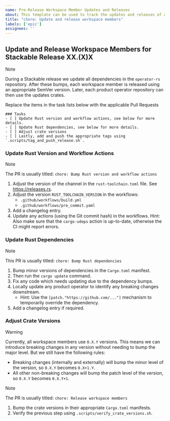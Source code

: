 ```yaml
---
name: Pre-Release Workspace Member Updates and Releases
about: This template can be used to track the updates and releases of all workspace members leading up to the next Stackable release
title: "chore: Update and release workspace members"
labels: ['epic']
assignees: ''
---
```


<!--
    DO NOT REMOVE THIS COMMENT. It is intended for people who might copy/paste from the previous release issue.
    This was created by an issue template: https://github.com/stackabletech/operator-rs/issues/new/choose.
-->

## Update and Release Workspace Members for Stackable Release XX.(X)X

> [!NOTE]
> During a Stackable release we update all dependencies in the `operator-rs`
> repository. After these bumps, each workspace member is released using an
> appropriate SemVer version. Later, each product operator repository can then
> use the updates crates.

Replace the items in the task lists below with the applicable Pull Requests

```[tasklist]
### Tasks
- [ ] Update Rust version and workflow actions, see below for more details.
- [ ] Update Rust dependencies, see below for more details.
- [ ] Adjust crate versions
- [ ] Lastly, add and push the appropriate tags using `.scripts/tag_and_push_release.sh`.
```

### Update Rust Version and Workflow Actions

> [!NOTE]
> The PR is usually titled: `chore: Bump Rust version and workflow actions`

1. Adjust the version of the channel in the `rust-toolchain.toml` file. See
   <https://releases.rs>.
2. Adjust the version `RUST_TOOLCHAIN_VERSION` in the workflows:
     - `.github/workflows/build.yml`
     - `.github/workflows/pre_commit.yaml`
3. Add a changelog entry.
4. Update any actions (using the Git commit hash) in the workflows. Hint: Also
   make sure that the `cargo-udeps` action is up-to-date, otherwise the CI might
   report errors.

### Update Rust Dependencies

> [!NOTE]
> This PR is usually titled: `chore: Bump Rust dependencies`

1. Bump minor versions of dependencies in the `Cargo.toml` manifest.
2. Then run the `cargo update` command.
3. Fix any code which needs updating due to the dependency bumps.
4. Locally update any product operator to identify any breaking changes
   downstream.
     - Hint: Use the `[patch."https://github.com/..."]` mechanism to temporarily
       override the dependency.
5. Add a changelog entry if required.

### Adjust Crate Versions

> [!WARNING]
> Currently, all workspace members use `0.X.Y` versions. This means we can
> introduce breaking changes in any version without needing to bump the major
> level. But we still have the following rules:
>
> - Breaking changes (internally and externally) will bump the minor level of
>   the version, so `0.X.Y` becomes `0.X+1.Y`.
> - All other non-breaking changes will bump the patch level of the version, so
>   `0.X.Y` becomes `0.X.Y+1`.

<!-- markdownlint-disable-next-line MD028 -->
> [!NOTE]
> The PR is usually titled: `chore: Release workspace members`

1. Bump the crate versions in their appropriate `Cargo.toml` manifests.
2. Verify the previous step using `.scripts/verify_crate_versions.sh`.
